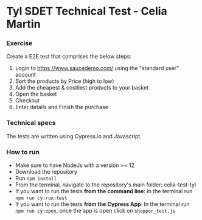 # Tyl SDET Technical Test - Celia Martin

### Exercise

Create a E2E test that comprises the below steps:

1. Login to https://www.saucedemo.com/ using the "standard user" account
2. Sort the products by Price (high to low)
3. Add the cheapest & costliest products to your basket
4. Open the basket
5. Checkout
6. Enter details and Finish the purchase

### Technical specs

The tests are written using Cypress.io and Javascript.

### How to run

- Make sure to have NodeJs with a version >= 12
- Download the repository
- Run `npm install`
- From the terminal, navigate to the repository's main folder: celia-test-tyl
- If you want to run the tests **from the command line**: In the terminal run `npm run cy:run:test`
- If you want to run the tests **from the Cypress App**: In the terminal run `npm run cy:open`, once the app is open click on `shopper_test.js`
